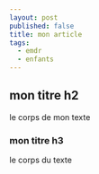 ```yaml
---
layout: post
published: false
title: mon article
tags: 
  - emdr
  - enfants
---
```


## mon titre h2
le corps de mon texte
### mon titre h3
le corps du texte